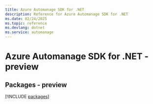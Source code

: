 ```yaml
---
title: Azure Automanage SDK for .NET
description: Reference for Azure Automanage SDK for .NET
ms.date: 02/24/2025
ms.topic: reference
ms.devlang: dotnet
ms.service: automanage
---
```

# Azure Automanage SDK for .NET - preview
## Packages - preview
[!INCLUDE [packages](automanage-index.md)]